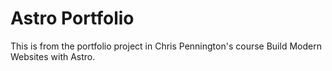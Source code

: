# Astro Portfolio

This is from the portfolio project in Chris Pennington's course Build Modern Websites with Astro.
